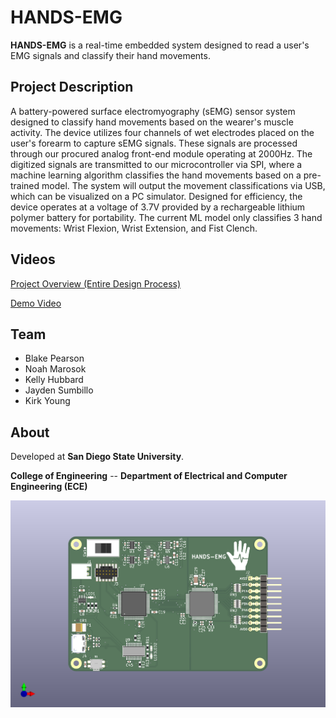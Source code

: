 # HANDS-EMG

**HANDS-EMG** is a real-time embedded system designed to read a user's EMG signals and classify their hand movements.

## Project Description
A battery-powered surface electromyography (sEMG) sensor system designed to classify hand movements based on the wearer's muscle activity.
The device utilizes four channels of wet electrodes placed on the user's forearm to capture sEMG signals.
These signals are processed through our procured analog front-end module operating at 2000Hz.
The digitized signals are transmitted to our microcontroller via SPI, where a machine learning algorithm classifies the hand movements based on a pre-trained model.
The system will output the movement classifications via USB, which can be visualized on a PC simulator.
Designed for efficiency, the device operates at a voltage of 3.7V provided by a rechargeable lithium polymer battery for portability.
The current ML model only classifies 3 hand movements: Wrist Flexion, Wrist Extension, and Fist Clench.

## Videos
[Project Overview (Entire Design Process)](https://www.youtube.com/watch?v=24S8prk70tI)

[Demo Video](https://www.youtube.com/watch?v=GeJwxeHSsiM)

## Team

- Blake Pearson
- Noah Marosok
- Kelly Hubbard
- Jayden Sumbillo
- Kirk Young

## About
Developed at **San Diego State University**.

**College of Engineering** -- **Department of Electrical and Computer Engineering (ECE)**

![Final Board Top 3D Model](hardware/HANDS-EMG-BOARD-FRONT.png)


